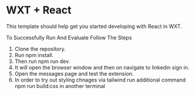 # WXT + React

This template should help get you started developing with React in WXT.

To Successfully Run And Evaluate Follow The Steps
1. Clone the repository.
2. Run npm install.
3. Then run npm run dev.
4. It will open the browser window and then on navigate to linkedin sign in.
5. Open the messages page and test the extension.
6. In order to try out styling chnages via tailwind run additional command npm run build:css in another terminal